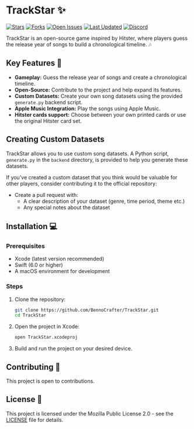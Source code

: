 # TrackStar ✨

[![Stars](https://img.shields.io/github/stars/BennoCrafter/TrackStar?style=social)](https://github.com/BennoCrafter/TrackStar)
[![Forks](https://img.shields.io/github/forks/BennoCrafter/TrackStar?style=social)](https://github.com/BennoCrafter/TrackStar)
[![Open Issues](https://img.shields.io/github/issues/BennoCrafter/TrackStar)](https://github.com/BennoCrafter/TrackStar/issues)
[![Last Updated](https://img.shields.io/github/last-commit/BennoCrafter/TrackStar)](https://github.com/BennoCrafter/TrackStar/commits/main)
[![Discord](https://img.shields.io/discord/1363885525991165984)](https://discord.gg/JNu7qXGpzV)

TrackStar is an open-source game inspired by Hitster, where players guess the release year of songs to build a chronological timeline. 🎶

## Key Features 🚀

*   **Gameplay:** Guess the release year of songs and create a chronological timeline.
*   **Open-Source:**  Contribute to the project and help expand its features.
*   **Custom Datasets:** Create your own song datasets using the provided `generate.py` backend script.
*   **Apple Music Integration:** Play the songs using Apple Music.
*   **Hitster cards support:** Choose between your own printed cards or use the original Hitster card set.

## Creating Custom Datasets

TrackStar allows you to use custom song datasets. A Python script, `generate.py` in the `backend` directory, is provided to help you generate these datasets.

If you've created a custom dataset that you think would be valuable for other players, consider contributing it to the official repository:

- Create a pull request with:
   - A clear description of your dataset (genre, time period, theme etc.)
   - Any special notes about the dataset


## Installation 💻

### Prerequisites

*   Xcode (latest version recommended)
*   Swift (6.0 or higher)
*   A macOS environment for development

### Steps

1.  Clone the repository:

    ```bash
    git clone https://github.com/BennoCrafter/TrackStar.git
    cd TrackStar
    ```

2.  Open the project in Xcode:

    ```bash
    open TrackStar.xcodeproj
    ```

3.  Build and run the project on your desired device.

## Contributing 🤝

This project is open to contributions.

## License 📝

This project is licensed under the Mozilla Public License 2.0 - see the [LICENSE](LICENSE) file for details.
